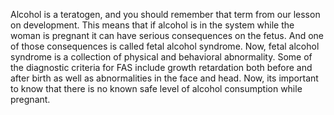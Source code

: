 Alcohol is a teratogen, and you should remember that term from our lesson on  development. This means that if alcohol is in the system while the woman is  pregnant it can have serious consequences on the fetus. And one of those  consequences is called fetal alcohol syndrome. Now, fetal alcohol syndrome is a  collection of physical and behavioral abnormality. Some of the diagnostic  criteria for FAS include growth retardation both before and after birth as well  as abnormalities in the face and head. Now, its important to know that there is  no known safe level of alcohol consumption while pregnant.  